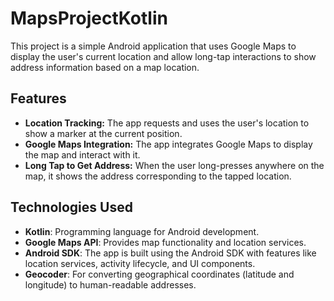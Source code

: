 # MapsProjectKotlin

This project is a simple Android application that uses Google Maps to display the user's current location and allow long-tap interactions to show address information based on a map location.

## Features

- **Location Tracking:** The app requests and uses the user's location to show a marker at the current position.
- **Google Maps Integration:** The app integrates Google Maps to display the map and interact with it.
- **Long Tap to Get Address:** When the user long-presses anywhere on the map, it shows the address corresponding to the tapped location.

## Technologies Used

- **Kotlin**: Programming language for Android development.
- **Google Maps API**: Provides map functionality and location services.
- **Android SDK**: The app is built using the Android SDK with features like location services, activity lifecycle, and UI components.
- **Geocoder**: For converting geographical coordinates (latitude and longitude) to human-readable addresses.
